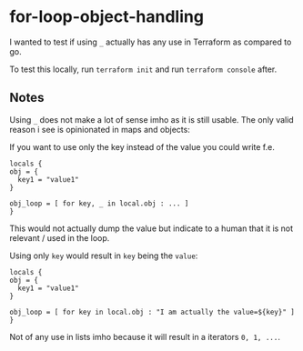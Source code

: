 # for-loop-object-handling

I wanted to test if using `_` actually has any use in Terraform as compared to go.

To test this locally, run `terraform init` and run `terraform console` after.

## Notes

Using `_` does not make a lot of sense imho as it is still usable. The only valid reason i see is opinionated in maps and objects:

If you want to use only the key instead of the value you could write f.e.

```hcl
locals {
obj = {
  key1 = "value1"
}

obj_loop = [ for key, _ in local.obj : ... ]
}
```

This would not actually dump the value but indicate to a human that it is not relevant / used in the loop.

Using only `key` would result in `key` being the `value`:

```hcl
locals {
obj = {
  key1 = "value1"
}

obj_loop = [ for key in local.obj : "I am actually the value=${key}" ]
}
```

Not of any use in lists imho because it will result in a iterators `0, 1, ...`.
